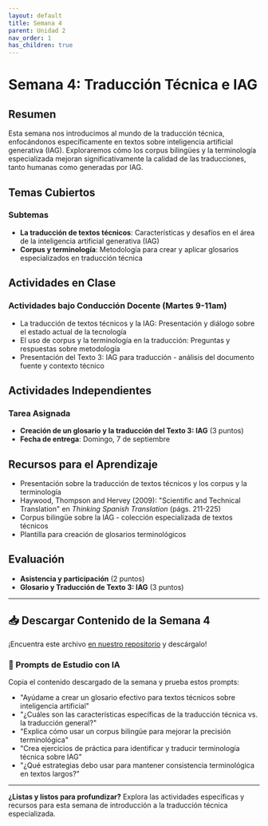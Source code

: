 ```yaml
---
layout: default
title: Semana 4
parent: Unidad 2
nav_order: 1
has_children: true
---
```


# Semana 4: Traducción Técnica e IAG

## Resumen

Esta semana nos introducimos al mundo de la traducción técnica, enfocándonos específicamente en textos sobre inteligencia artificial generativa (IAG). Exploraremos cómo los corpus bilingües y la terminología especializada mejoran significativamente la calidad de las traducciones, tanto humanas como generadas por IAG.

## Temas Cubiertos

### Subtemas
- **La traducción de textos técnicos**: Características y desafíos en el área de la inteligencia artificial generativa (IAG)
- **Corpus y terminología**: Metodología para crear y aplicar glosarios especializados en traducción técnica

## Actividades en Clase

### Actividades bajo Conducción Docente (Martes 9-11am)
- La traducción de textos técnicos y la IAG: Presentación y diálogo sobre el estado actual de la tecnología
- El uso de corpus y la terminología en la traducción: Preguntas y respuestas sobre metodología
- Presentación del Texto 3: IAG para traducción - análisis del documento fuente y contexto técnico

## Actividades Independientes

### Tarea Asignada
- **Creación de un glosario y la traducción del Texto 3: IAG** (3 puntos)
- **Fecha de entrega**: Domingo, 7 de septiembre

## Recursos para el Aprendizaje

- Presentación sobre la traducción de textos técnicos y los corpus y la terminología
- Haywood, Thompson and Hervey (2009): "Scientific and Technical Translation" en *Thinking Spanish Translation* (págs. 211-225)
- Corpus bilingüe sobre la IAG - colección especializada de textos técnicos
- Plantilla para creación de glosarios terminológicos

## Evaluación

- **Asistencia y participación** (2 puntos)
- **Glosario y Traducción de Texto 3: IAG** (3 puntos)

---

## 📥 Descargar Contenido de la Semana 4
¡Encuentra este archivo [en nuestro repositorio](https://github.com/alainamb/uic_tr18-trad-inversa-es-en/blob/main/unidad2/semana4/semana4-resumen.md) y descárgalo!

### 🤖 Prompts de Estudio con IA
Copia el contenido descargado de la semana y prueba estos prompts:
- "Ayúdame a crear un glosario efectivo para textos técnicos sobre inteligencia artificial"
- "¿Cuáles son las características específicas de la traducción técnica vs. la traducción general?"
- "Explica cómo usar un corpus bilingüe para mejorar la precisión terminológica"
- "Crea ejercicios de práctica para identificar y traducir terminología técnica sobre IAG"
- "¿Qué estrategias debo usar para mantener consistencia terminológica en textos largos?"

---

**¿Listas y listos para profundizar?** Explora las actividades específicas y recursos para esta semana de introducción a la traducción técnica especializada.

